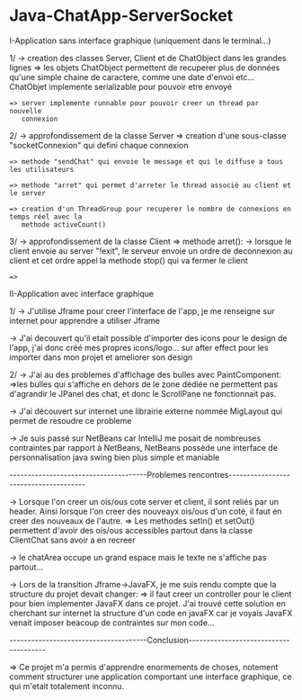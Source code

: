 # Java-ChatApp-ServerSocket



I-Application sans interface graphique (uniquement dans le terminal...)

1/
-> creation des classes Server, Client et de ChatObject dans les grandes lignes
    => les objets ChatObject permettent de recuperer plus de données qu'une simple
       chaine de caractere, comme une date d'envoi etc...
       ChatObjet implemente serializable pour pouvoir etre envoyé

    => server implemente runnable pour pouvoir creer un thread par nouvelle
       connexion


2/
-> approfondissement de la classe Server
    => creation d'une sous-classe "socketConnexion" qui defini chaque connexion

    => methode "sendChat" qui envoie le message et qui le diffuse a tous les utilisateurs

    => methode "arret" qui permet d'arreter le thread associé au client et le server

    => creation d'un ThreadGroup pour recuperer le nombre de connexions en temps réel avec la
       methode activeCount()

3/
-> approfondissement de la classe Client
    => methode arret():
            -> lorsque le client envoie au server "!exit", le serveur envoie un ordre de deconnexion
               au client et cet ordre appel la methode stop() qui va fermer le client

    =>

II-Application avec interface graphique

1/
-> J'utilise Jframe pour creer l'interface de l'app, je me renseigne sur internet pour apprendre a utiliser
   Jframe

-> J'ai decouvert qu'il etait possible d'importer des icons pour le design de l'app, j'ai donc créé mes propres
   icons/logo... sur after effect pour les importer dans mon projet et ameliorer son design


2/
-> J'ai au des problemes d'affichage des bulles avec PaintComponent:
	=>les bulles qui s'affiche en dehors de le zone dédiée ne permettent pas d'agrandir le JPanel
	  des chat, et donc le ScrollPane ne fonctionnait pas.

-> J'ai découvert sur internet une librairie externe nommée MigLayout qui permet de resoudre ce probleme

-> Je suis passé sur NetBeans car IntelliJ me posait de nombreuses contraintes par rapport à NetBeans,
	NetBeans possède une interface de personnalisation java swing bien plus simple et maniable


--------------------------------------Problemes rencontres--------------------------------------

-> Lorsque l'on creer un ois/ous cote server et client, il sont reliés par un header. Ainsi lorsque
   l'on creer des nouveayx ois/ous d'un coté, il faut en creer des nouveaux de l'autre.
        => Les methodes setIn() et setOut() permettent d'avoir des ois/ous accessibles partout
           dans la classe ClientChat sans avoir a en recreer

-> le chatArea occupe un grand espace mais le texte ne s'affiche pas partout...

-> Lors de la transition Jframe->JavaFX, je me suis rendu compte que la structure du projet devait changer:
	=> il faut creer un controller pour le client pour bien implementer JavaFX dans ce projet.
	   J'ai trouvé cette solution en cherchant sur internet la structure d'un code en javaFX
	   car je voyais JavaFX venait imposer beacoup de contraintes sur mon code...

--------------------------------------Conclusion--------------------------------------

=> Ce projet m'a permis d'apprendre enormements de choses, notement comment structurer une application comportant une interface graphique, 
   ce qui m'etait totalement inconnu.
   
